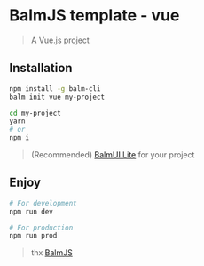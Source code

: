 # BalmJS template - vue

> A Vue.js project

## Installation

```sh
npm install -g balm-cli
balm init vue my-project

cd my-project
yarn
# or
npm i
```

> (Recommended) [BalmUI Lite](http://mdl.balmjs.com/) for your project

## Enjoy

```sh
# For development
npm run dev

# For production
npm run prod
```

> thx [BalmJS](http://balmjs.com/)
